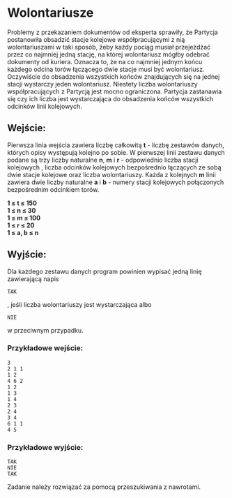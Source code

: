 # Wolontariusze

Problemy z przekazaniem dokumentów od eksperta sprawiły, że Partycja postanowiła obsadzić stacje kolejowe współpracującymi z nią wolontariuszami w taki sposób, żeby każdy pociąg musiał przejeżdżać przez co najmniej jedną stację, na której wolontariusz mógłby odebrać dokumenty od kuriera. Oznacza to, że na co najmniej jednym końcu każdego odcina torów łączącego dwie stacje musi być wolontariusz. Oczywiście do obsadzenia wszystkich końców znajdujących się na jednej stacji wystarczy jeden wolontariusz. Niestety liczba wolontariuszy współpracujących z Partycją jest mocno ograniczona. Partycja zastanawia się czy ich liczba jest wystarczająca do obsadzenia końców wszystkich odcinków linii kolejowych.

## Wejście:

Pierwsza linia wejścia zawiera liczbę całkowitą **t** - liczbę zestawów danych, których opisy występują kolejno po sobie. W pierwszej linii zestawu danych podane są trzy liczby naturalne **n**, **m** i **r** - odpowiednio liczba stacji kolejowych , liczba odcinków kolejowych bezpośrednio łączących ze sobą dwie stacje kolejowe oraz liczba wolontariuszy. Każda z kolejnych **m** linii zawiera dwie liczby naturalne **a** i **b** - numery stacji kolejowych połączonych bezpośrednim odcinkiem torów.

**1 ≤ t ≤ 150**<br>
**1 ≤ n ≤ 30**<br>
**1 ≤ m ≤ 100**<br>
**1 ≤ r ≤ 20**<br>
**1 ≤ a, b ≤ n**<br>

## Wyjście:

Dla każdego zestawu danych program powinien wypisać jedną linię zawierającą napis
```
TAK
```
, jeśli liczba wolontariuszy jest wystarczająca albo
```
NIE
```
w przeciwnym przypadku.

### Przykładowe wejście:
```
3
2 1 1
1 2
4 6 2
1 2
1 3
1 4
2 3
2 4
3 4
6 1 1
4 5
```

### Przykładowe wyjście:
```
TAK
NIE
TAK
```

Zadanie należy rozwiązać za pomocą przeszukiwania z nawrotami.